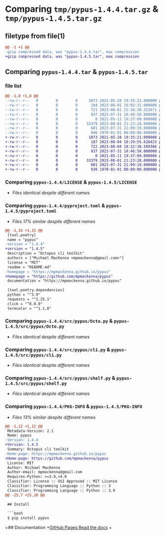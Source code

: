 # Comparing `tmp/pypus-1.4.4.tar.gz` & `tmp/pypus-1.4.5.tar.gz`

## filetype from file(1)

```diff
@@ -1 +1 @@
-gzip compressed data, was "pypus-1.4.4.tar", max compression
+gzip compressed data, was "pypus-1.4.5.tar", max compression
```

## Comparing `pypus-1.4.4.tar` & `pypus-1.4.5.tar`

### file list

```diff
@@ -1,8 +1,8 @@
--rw-r--r--   0        0        0     1073 2021-05-28 19:35:21.000000 pypus-1.4.4/LICENSE
--rw-r--r--   0        0        0      104 2023-08-01 16:02:31.000000 pypus-1.4.4/README.md
--rw-r--r--   0        0        0      721 2023-08-01 22:36:30.322671 pypus-1.4.4/pyproject.toml
--rw-r--r--   0        0        0      937 2023-07-31 18:46:58.000000 pypus-1.4.4/src/pypus/Octo.py
--rw-r--r--   0        0        0        0 2021-05-11 19:37:09.000000 pypus-1.4.4/src/pypus/__init__.py
--rw-r--r--   0        0        0    33379 2023-08-01 21:23:28.000000 pypus-1.4.4/src/pypus/cli.py
--rw-r--r--   0        0        0      601 2023-07-31 21:09:19.000000 pypus-1.4.4/src/pypus/shelf.py
--rw-r--r--   0        0        0      846 1970-01-01 00:00:00.000000 pypus-1.4.4/PKG-INFO
+-rw-r--r--   0        0        0     1073 2021-05-28 19:35:21.000000 pypus-1.4.5/LICENSE
+-rw-r--r--   0        0        0      187 2023-08-04 18:29:55.628423 pypus-1.4.5/README.md
+-rw-r--r--   0        0        0      722 2023-08-04 18:32:38.589366 pypus-1.4.5/pyproject.toml
+-rw-r--r--   0        0        0      937 2023-07-31 18:46:58.000000 pypus-1.4.5/src/pypus/Octo.py
+-rw-r--r--   0        0        0        0 2021-05-11 19:37:09.000000 pypus-1.4.5/src/pypus/__init__.py
+-rw-r--r--   0        0        0    33379 2023-08-01 21:23:28.000000 pypus-1.4.5/src/pypus/cli.py
+-rw-r--r--   0        0        0      601 2023-07-31 21:09:19.000000 pypus-1.4.5/src/pypus/shelf.py
+-rw-r--r--   0        0        0      930 1970-01-01 00:00:00.000000 pypus-1.4.5/PKG-INFO
```

### Comparing `pypus-1.4.4/LICENSE` & `pypus-1.4.5/LICENSE`

 * *Files identical despite different names*

### Comparing `pypus-1.4.4/pyproject.toml` & `pypus-1.4.5/pyproject.toml`

 * *Files 17% similar despite different names*

```diff
@@ -1,15 +1,15 @@
 [tool.poetry]
 name = "pypus"
-version = "1.4.4"
+version = "1.4.5"
 description = "Octopus cli toolkit"
 authors = ["Michael MacKenna <mpmackenna@gmail.com>"]
 license = "MIT"
 readme = "README.md"
-homepage = "https://mpmackenna.github.io/pypus"
+homepage = "https://github.com/mpmackenna/pypus"
 documentation = "https://mpmackenna.github.io/pypus"
 
 [tool.poetry.dependencies]
 python = "^3.9"
 requests = "^2.25.1"
 click = "^8.0.0"
 termcolor = "^1.1.0"
```

### Comparing `pypus-1.4.4/src/pypus/Octo.py` & `pypus-1.4.5/src/pypus/Octo.py`

 * *Files identical despite different names*

### Comparing `pypus-1.4.4/src/pypus/cli.py` & `pypus-1.4.5/src/pypus/cli.py`

 * *Files identical despite different names*

### Comparing `pypus-1.4.4/src/pypus/shelf.py` & `pypus-1.4.5/src/pypus/shelf.py`

 * *Files identical despite different names*

### Comparing `pypus-1.4.4/PKG-INFO` & `pypus-1.4.5/PKG-INFO`

 * *Files 13% similar despite different names*

```diff
@@ -1,12 +1,12 @@
 Metadata-Version: 2.1
 Name: pypus
-Version: 1.4.4
+Version: 1.4.5
 Summary: Octopus cli toolkit
-Home-page: https://mpmackenna.github.io/pypus
+Home-page: https://github.com/mpmackenna/pypus
 License: MIT
 Author: Michael MacKenna
 Author-email: mpmackenna@gmail.com
 Requires-Python: >=3.9,<4.0
 Classifier: License :: OSI Approved :: MIT License
 Classifier: Programming Language :: Python :: 3
 Classifier: Programming Language :: Python :: 3.9
@@ -25,7 +25,10 @@
 
 ## Install
 
 ```bash
 $ pip install pypus
 ```
 
+## Documentation
+[GitHub Pages Read the docs](https://mpmackenna.github.io/pypus)
+
```

